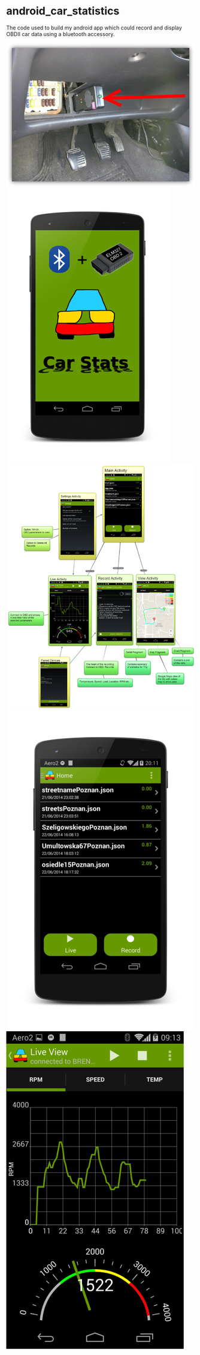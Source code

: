 # android_car_statistics
The code used to build my android app which could record and display OBDII car data using a bluetooth accessory. 

![](image012.png)
![](image016.png)
![](image018.png)
![](image034.png)
![](image054.png)
